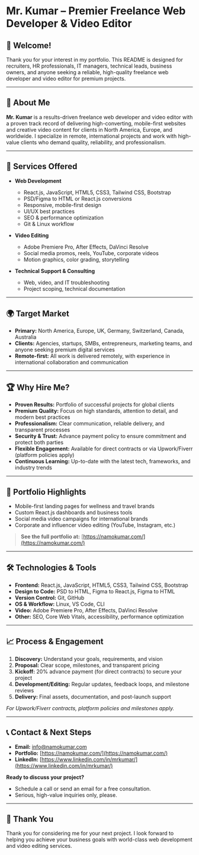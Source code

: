 # Mr. Kumar – Premier Freelance Web Developer & Video Editor

## 👋 Welcome!

Thank you for your interest in my portfolio. This README is designed for recruiters, HR professionals, IT managers, technical leads, business owners, and anyone seeking a reliable, high-quality freelance web developer and video editor for premium projects.

---

## 🚀 About Me

**Mr. Kumar** is a results-driven freelance web developer and video editor with a proven track record of delivering high-converting, mobile-first websites and creative video content for clients in North America, Europe, and worldwide. I specialize in remote, international projects and work with high-value clients who demand quality, reliability, and professionalism.

---

## 💼 Services Offered

- **Web Development**
  - React.js, JavaScript, HTML5, CSS3, Tailwind CSS, Bootstrap
  - PSD/Figma to HTML or React.js conversions
  - Responsive, mobile-first design
  - UI/UX best practices
  - SEO & performance optimization
  - Git & Linux workflow

- **Video Editing**
  - Adobe Premiere Pro, After Effects, DaVinci Resolve
  - Social media promos, reels, YouTube, corporate videos
  - Motion graphics, color grading, storytelling

- **Technical Support & Consulting**
  - Web, video, and IT troubleshooting
  - Project scoping, technical documentation

---

## 🌍 Target Market

- **Primary:** North America, Europe, UK, Germany, Switzerland, Canada, Australia
- **Clients:** Agencies, startups, SMBs, entrepreneurs, marketing teams, and anyone seeking premium digital services
- **Remote-first:** All work is delivered remotely, with experience in international collaboration and communication

---

## 🏆 Why Hire Me?

- **Proven Results:** Portfolio of successful projects for global clients
- **Premium Quality:** Focus on high standards, attention to detail, and modern best practices
- **Professionalism:** Clear communication, reliable delivery, and transparent processes
- **Security & Trust:** Advance payment policy to ensure commitment and protect both parties
- **Flexible Engagement:** Available for direct contracts or via Upwork/Fiverr (platform policies apply)
- **Continuous Learning:** Up-to-date with the latest tech, frameworks, and industry trends

---

## 📂 Portfolio Highlights

- Mobile-first landing pages for wellness and travel brands
- Custom React.js dashboards and business tools
- Social media video campaigns for international brands
- Corporate and influencer video editing (YouTube, Instagram, etc.)

> **See the full portfolio at:** [https://namokumar.com/](https://namokumar.com/)

---

## 🛠️ Technologies & Tools

- **Frontend:** React.js, JavaScript, HTML5, CSS3, Tailwind CSS, Bootstrap
- **Design to Code:** PSD to HTML, Figma to React.js, Figma to HTML
- **Version Control:** Git, GitHub
- **OS & Workflow:** Linux, VS Code, CLI
- **Video:** Adobe Premiere Pro, After Effects, DaVinci Resolve
- **Other:** SEO, Core Web Vitals, accessibility, performance optimization

---

## 📈 Process & Engagement

1. **Discovery:** Understand your goals, requirements, and vision
2. **Proposal:** Clear scope, milestones, and transparent pricing
3. **Kickoff:** 20% advance payment (for direct contracts) to secure your project
4. **Development/Editing:** Regular updates, feedback loops, and milestone reviews
5. **Delivery:** Final assets, documentation, and post-launch support

*For Upwork/Fiverr contracts, platform policies and milestones apply.*

---

## 📞 Contact & Next Steps

- **Email:** [info@namokumar.com](mailto:info@namokumar.com)
- **Portfolio:** [https://namokumar.com/](https://namokumar.com/)
- **LinkedIn:** [https://www.linkedin.com/in/mrkumar/](https://www.linkedin.com/in/mrkumar/)

**Ready to discuss your project?**
- Schedule a call or send an email for a free consultation.
- Serious, high-value inquiries only, please.

---

## 🙏 Thank You

Thank you for considering me for your next project. I look forward to helping you achieve your business goals with world-class web development and video editing services. 